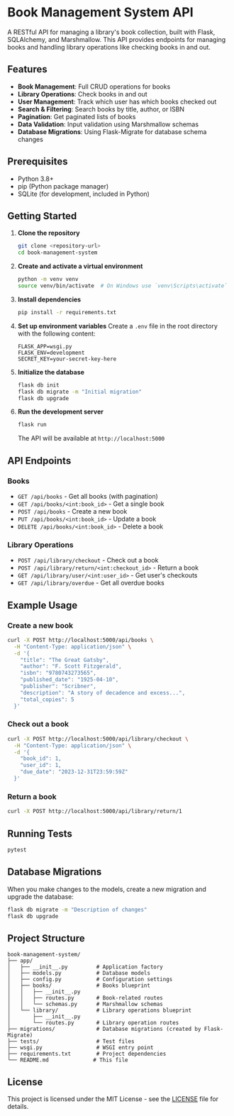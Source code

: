# Book Management System API

A RESTful API for managing a library's book collection, built with Flask, SQLAlchemy, and Marshmallow. This API provides endpoints for managing books and handling library operations like checking books in and out.

## Features

- **Book Management**: Full CRUD operations for books
- **Library Operations**: Check books in and out
- **User Management**: Track which user has which books checked out
- **Search & Filtering**: Search books by title, author, or ISBN
- **Pagination**: Get paginated lists of books
- **Data Validation**: Input validation using Marshmallow schemas
- **Database Migrations**: Using Flask-Migrate for database schema changes

## Prerequisites

- Python 3.8+
- pip (Python package manager)
- SQLite (for development, included in Python)

## Getting Started

1. **Clone the repository**
   ```bash
   git clone <repository-url>
   cd book-management-system
   ```

2. **Create and activate a virtual environment**
   ```bash
   python -m venv venv
   source venv/bin/activate  # On Windows use `venv\Scripts\activate`
   ```

3. **Install dependencies**
   ```bash
   pip install -r requirements.txt
   ```

4. **Set up environment variables**
   Create a `.env` file in the root directory with the following content:
   ```
   FLASK_APP=wsgi.py
   FLASK_ENV=development
   SECRET_KEY=your-secret-key-here
   ```

5. **Initialize the database**
   ```bash
   flask db init
   flask db migrate -m "Initial migration"
   flask db upgrade
   ```

6. **Run the development server**
   ```bash
   flask run
   ```
   The API will be available at `http://localhost:5000`

## API Endpoints

### Books

- `GET /api/books` - Get all books (with pagination)
- `GET /api/books/<int:book_id>` - Get a single book
- `POST /api/books` - Create a new book
- `PUT /api/books/<int:book_id>` - Update a book
- `DELETE /api/books/<int:book_id>` - Delete a book

### Library Operations

- `POST /api/library/checkout` - Check out a book
- `POST /api/library/return/<int:checkout_id>` - Return a book
- `GET /api/library/user/<int:user_id>` - Get user's checkouts
- `GET /api/library/overdue` - Get all overdue books

## Example Usage

### Create a new book
```bash
curl -X POST http://localhost:5000/api/books \
  -H "Content-Type: application/json" \
  -d '{
    "title": "The Great Gatsby",
    "author": "F. Scott Fitzgerald",
    "isbn": "9780743273565",
    "published_date": "1925-04-10",
    "publisher": "Scribner",
    "description": "A story of decadence and excess...",
    "total_copies": 5
  }'
```

### Check out a book
```bash
curl -X POST http://localhost:5000/api/library/checkout \
  -H "Content-Type: application/json" \
  -d '{
    "book_id": 1,
    "user_id": 1,
    "due_date": "2023-12-31T23:59:59Z"
  }'
```

### Return a book
```bash
curl -X POST http://localhost:5000/api/library/return/1
```

## Running Tests

```bash
pytest
```

## Database Migrations

When you make changes to the models, create a new migration and upgrade the database:

```bash
flask db migrate -m "Description of changes"
flask db upgrade
```

## Project Structure

```
book-management-system/
├── app/
│   ├── __init__.py         # Application factory
│   ├── models.py           # Database models
│   ├── config.py           # Configuration settings
│   ├── books/              # Books blueprint
│   │   ├── __init__.py
│   │   ├── routes.py       # Book-related routes
│   │   └── schemas.py      # Marshmallow schemas
│   └── library/            # Library operations blueprint
│       ├── __init__.py
│       └── routes.py       # Library operation routes
├── migrations/             # Database migrations (created by Flask-Migrate)
├── tests/                  # Test files
├── wsgi.py                 # WSGI entry point
├── requirements.txt        # Project dependencies
└── README.md              # This file
```

## License

This project is licensed under the MIT License - see the [LICENSE](LICENSE) file for details.

